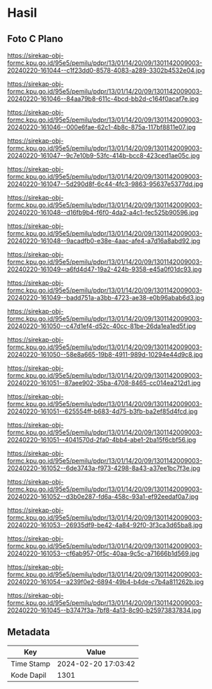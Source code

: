 # Hasil

## Foto C Plano

https://sirekap-obj-formc.kpu.go.id/95e5/pemilu/pdpr/13/01/14/20/09/1301142009003-20240220-161044--c1f23dd0-8578-4083-a289-3302b4532e04.jpg

https://sirekap-obj-formc.kpu.go.id/95e5/pemilu/pdpr/13/01/14/20/09/1301142009003-20240220-161046--84aa79b8-611c-4bcd-bb2d-c164f0acaf7e.jpg

https://sirekap-obj-formc.kpu.go.id/95e5/pemilu/pdpr/13/01/14/20/09/1301142009003-20240220-161046--000e6fae-62c1-4b8c-875a-117bf8811e07.jpg

https://sirekap-obj-formc.kpu.go.id/95e5/pemilu/pdpr/13/01/14/20/09/1301142009003-20240220-161047--9c7e10b9-53fc-414b-bcc8-423ced1ae05c.jpg

https://sirekap-obj-formc.kpu.go.id/95e5/pemilu/pdpr/13/01/14/20/09/1301142009003-20240220-161047--5d290d8f-6c44-4fc3-9863-95637e5377dd.jpg

https://sirekap-obj-formc.kpu.go.id/95e5/pemilu/pdpr/13/01/14/20/09/1301142009003-20240220-161048--d16fb9b4-f6f0-4da2-a4c1-fec525b90596.jpg

https://sirekap-obj-formc.kpu.go.id/95e5/pemilu/pdpr/13/01/14/20/09/1301142009003-20240220-161048--9acadfb0-e38e-4aac-afe4-a7d16a8abd92.jpg

https://sirekap-obj-formc.kpu.go.id/95e5/pemilu/pdpr/13/01/14/20/09/1301142009003-20240220-161049--a6fd4d47-19a2-424b-9358-e45a0f01dc93.jpg

https://sirekap-obj-formc.kpu.go.id/95e5/pemilu/pdpr/13/01/14/20/09/1301142009003-20240220-161049--badd751a-a3bb-4723-ae38-e0b96abab6d3.jpg

https://sirekap-obj-formc.kpu.go.id/95e5/pemilu/pdpr/13/01/14/20/09/1301142009003-20240220-161050--c47d1ef4-d52c-40cc-81be-26da1ea1ed5f.jpg

https://sirekap-obj-formc.kpu.go.id/95e5/pemilu/pdpr/13/01/14/20/09/1301142009003-20240220-161050--58e8a665-19b8-4911-989d-10294e44d9c8.jpg

https://sirekap-obj-formc.kpu.go.id/95e5/pemilu/pdpr/13/01/14/20/09/1301142009003-20240220-161051--87aee902-35ba-4708-8465-cc014ea212d1.jpg

https://sirekap-obj-formc.kpu.go.id/95e5/pemilu/pdpr/13/01/14/20/09/1301142009003-20240220-161051--625554ff-b683-4d75-b3fb-ba2ef85d4fcd.jpg

https://sirekap-obj-formc.kpu.go.id/95e5/pemilu/pdpr/13/01/14/20/09/1301142009003-20240220-161051--4041570d-2fa0-4bb4-abe1-2ba15f6cbf56.jpg

https://sirekap-obj-formc.kpu.go.id/95e5/pemilu/pdpr/13/01/14/20/09/1301142009003-20240220-161052--6de3743a-f973-4298-8a43-a37ee1bc7f3e.jpg

https://sirekap-obj-formc.kpu.go.id/95e5/pemilu/pdpr/13/01/14/20/09/1301142009003-20240220-161052--d3b0e287-fd6a-458c-93a1-ef92eedaf0a7.jpg

https://sirekap-obj-formc.kpu.go.id/95e5/pemilu/pdpr/13/01/14/20/09/1301142009003-20240220-161053--26935df9-be42-4a84-92f0-3f3ca3d65ba8.jpg

https://sirekap-obj-formc.kpu.go.id/95e5/pemilu/pdpr/13/01/14/20/09/1301142009003-20240220-161053--cf6ab957-0f5c-40aa-9c5c-a71666b1d569.jpg

https://sirekap-obj-formc.kpu.go.id/95e5/pemilu/pdpr/13/01/14/20/09/1301142009003-20240220-161054--a239f0e2-6894-49b4-b4de-c7b4a811262b.jpg

https://sirekap-obj-formc.kpu.go.id/95e5/pemilu/pdpr/13/01/14/20/09/1301142009003-20240220-161045--b3747f3a-7bf8-4a13-8c90-b25973837834.jpg


## Metadata

| Key        | Value               |
| ---------- | ------------------- |
| Time Stamp | 2024-02-20 17:03:42 |
| Kode Dapil | 1301                |



